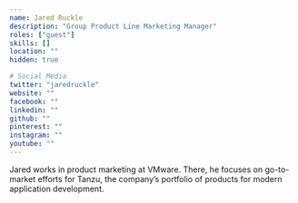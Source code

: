 ```yaml
---
name: Jared Ruckle
description: "Group Product Line Marketing Manager"
roles: ["guest"]
skills: []
location: ""
hidden: true

# Social Media
twitter: "jaredruckle"
website: ""
facebook: ""
linkedin: ""
github: ""
pinterest: ""
instagram: ""
youtube: ""
---
```


Jared works in product marketing at VMware. There, he focuses on go-to-market efforts for Tanzu, the company’s portfolio of products for modern application development.